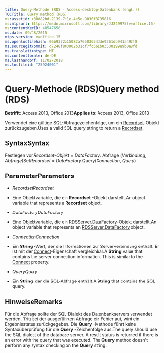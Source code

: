```yaml
---
title: Query-Methode (RDS - Access-desktop-Datenbank (engl.))
TOCTitle: Query method (RDS)
ms:assetid: c88d82bd-2139-7f1e-4e5e-9030f3795816
ms:mtpsurl: https://msdn.microsoft.com/library/JJ249975(v=office.15)
ms:contentKeyID: 48547658
ms.date: 09/18/2015
mtps_version: v=office.15
ms.openlocfilehash: 06b9372a15082a76503654dde9261db941a492f8
ms.sourcegitcommit: d7248f803002b31cf7fc561b03530199a9b0a8fd
ms.translationtype: MT
ms.contentlocale: de-DE
ms.lasthandoff: 11/02/2018
ms.locfileid: "25924001"
---
```

# <a name="query-method-rds"></a><span data-ttu-id="1a4e9-102">Query-Methode (RDS)</span><span class="sxs-lookup"><span data-stu-id="1a4e9-102">Query method (RDS)</span></span>


<span data-ttu-id="1a4e9-103">**Betrifft**: Access 2013, Office 2013</span><span class="sxs-lookup"><span data-stu-id="1a4e9-103">**Applies to**: Access 2013, Office 2013</span></span>


<span data-ttu-id="1a4e9-104">Verwendet eine gültige SQL-Abfragezeichenfolge, um ein [Recordset](recordset-object-ado.md)-Objekt zurückzugeben.</span><span class="sxs-lookup"><span data-stu-id="1a4e9-104">Uses a valid SQL query string to return a [Recordset](recordset-object-ado.md).</span></span>

## <a name="syntax"></a><span data-ttu-id="1a4e9-105">Syntax</span><span class="sxs-lookup"><span data-stu-id="1a4e9-105">Syntax</span></span>

<span data-ttu-id="1a4e9-106">Festlegen von*Recordset-Objekt* = *DataFactory*. Abfrage (*Verbindung*, *Abfrage*)</span><span class="sxs-lookup"><span data-stu-id="1a4e9-106">Set*Recordset* = *DataFactory*.Query(*Connection*, *Query*)</span></span>

## <a name="parameters"></a><span data-ttu-id="1a4e9-107">Parameter</span><span class="sxs-lookup"><span data-stu-id="1a4e9-107">Parameters</span></span>

  - <span data-ttu-id="1a4e9-108">*Recordset*</span><span class="sxs-lookup"><span data-stu-id="1a4e9-108">*Recordset*</span></span>

  - <span data-ttu-id="1a4e9-109">Eine Objektvariable, die ein **Recordset** -Objekt darstellt.</span><span class="sxs-lookup"><span data-stu-id="1a4e9-109">An object variable that represents a **Recordset** object.</span></span>

  - <span data-ttu-id="1a4e9-110">*DataFactory*</span><span class="sxs-lookup"><span data-stu-id="1a4e9-110">*DataFactory*</span></span>

  - <span data-ttu-id="1a4e9-111">Eine Objektvariable, die ein [RDSServer.DataFactory](datafactory-object-rdsserver.md)-Objekt darstellt.</span><span class="sxs-lookup"><span data-stu-id="1a4e9-111">An object variable that represents an [RDSServer.DataFactory](datafactory-object-rdsserver.md) object.</span></span>

  - <span data-ttu-id="1a4e9-112">*Connection*</span><span class="sxs-lookup"><span data-stu-id="1a4e9-112">*Connection*</span></span>

  - <span data-ttu-id="1a4e9-p101">Ein **String** -Wert, der die Informationen zur Serververbindung enthält. Er ist mit der [Connect](connect-property-rds.md)-Eigenschaft vergleichbar.</span><span class="sxs-lookup"><span data-stu-id="1a4e9-p101">A **String** value that contains the server connection information. This is similar to the [Connect](connect-property-rds.md) property.</span></span>

  - <span data-ttu-id="1a4e9-115">*Query*</span><span class="sxs-lookup"><span data-stu-id="1a4e9-115">*Query*</span></span>

  - <span data-ttu-id="1a4e9-116">Ein **String**, der die SQL-Abfrage enthält.</span><span class="sxs-lookup"><span data-stu-id="1a4e9-116">A **String** that contains the SQL query.</span></span>

## <a name="remarks"></a><span data-ttu-id="1a4e9-117">Hinweise</span><span class="sxs-lookup"><span data-stu-id="1a4e9-117">Remarks</span></span>

<span data-ttu-id="1a4e9-p102">Für die Abfrage sollte der SQL-Dialekt des Datenbankservers verwendet werden. Tritt bei der ausgeführten Abfrage ein Fehler auf, wird ein Ergebnisstatus zurückgegeben. Die **Query** -Methode führt keine Syntaxüberprüfung für die **Query** -Zeichenfolge aus.</span><span class="sxs-lookup"><span data-stu-id="1a4e9-p102">The query should use the SQL dialect of the database server. A result status is returned if there is an error with the query that was executed. The **Query** method doesn't perform any syntax checking on the **Query** string.</span></span>


